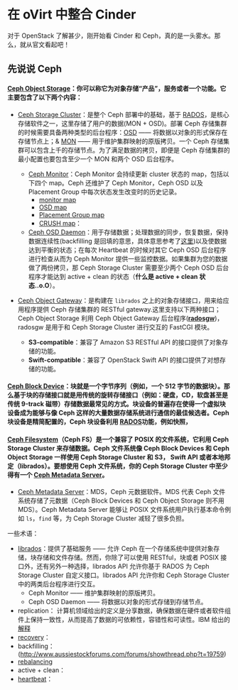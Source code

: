 # 在 oVirt 中整合 Cinder

对于 OpenStack 了解甚少，刚开始看 Cinder 和 Ceph，真的是一头雾水。那么，就从官文看起吧！

## 先说说 Ceph

#### [Ceph Object Storage](http://docs.ceph.com/docs/master/glossary/#term-ceph-object-storage)：你可以称它为对象存储“产品”，服务或者一个功能。它主要包含了以下两个内容：

* [Ceph Storage Cluster](http://docs.ceph.com/docs/master/rados/)：是整个 Ceph 部署中的基础，基于 [RADOS](http://ceph.com/papers/weil-rados-pdsw07.pdf)，是核心存储软件之一，这里存储了用户的数据(MON + OSD)。部署 Ceph 存储集群的时候需要具备两种类型的后台程序：[OSD](http://docs.ceph.com/docs/master/man/8/ceph-osd/) —— 将数据以对象的形式保存在存储节点上；& [MON](http://docs.ceph.com/docs/v0.71/man/8/ceph-mon/) —— 用于维护集群映射的原版拷贝。一个 Ceph 存储集群可以包含上千的存储节点。为了满足数据的拷贝，即便是 Ceph 存储集群的最小配置也要包含至少一个 MON 和两个 OSD 后台程序。
   * [Ceph Monitor](http://docs.ceph.com/docs/v0.79/rados/operations/monitoring/)：Ceph Monitor 会持续更新 cluster 状态的 map，包括以下四个 map。Ceph 还维护了 Ceph Monitor，Ceph OSD 以及 Placement Group 中每次状态发生改变时的历史记录。
      * [monitor map]()
      * [OSD map]()
      * [Placement Group map](http://docs.ceph.com/docs/v0.69/rados/operations/placement-groups/)
      * [CRUSH map](http://docs.ceph.com/docs/master/rados/operations/crush-map/)：
   * [Ceph OSD Daemon](http://docs.ceph.com/docs/master/man/8/ceph-osd/)：用于存储数据；处理数据的同步，恢复数据，保持数据连续性(backfilling 是回填的意思，具体意思参考了[这里](http://www.aussiestockforums.com/forums/showthread.php?t=19759))以及使数据达到平衡的状态；在每次 Heartbeat 的时候对其它 Ceph OSD 后台程序进行检查从而为 Ceph Monitor 提供一些监控数据。如果集群为您的数据做了两份拷贝，那 Ceph Storage Cluster 需要至少两个 Ceph OSD 后台程序才能达到 active + clean 的状态（**什么是 active + clean 状态..o.O**）。


* [Ceph Object Gateway](http://docs.ceph.com/docs/master/radosgw/)：是构建在 `librados` 之上的对象存储接口，用来给应用程序提供 Ceph 存储集群的 RESTful gateway.这里支持以下两种接口；Ceph Object Storage 利用 Ceph Object Gateway 后台程序(**[radosgw](http://docs.ceph.com/docs/v0.69/man/8/radosgw/)**)，radosgw 是用于和 Ceph Storage Cluster 进行交互的 FastCGI 模块。
   * **S3-compatible**：兼容了 Amazon S3 RESTful API 的接口提供了对象存储的功能。
   * **Swift-compatible**：兼容了 OpenStack Swift API 的接口提供了对想存储的功能。

#### [Ceph Block Device](http://docs.ceph.com/docs/master/rbd/rbd/)：块就是一个字节序列（例如，一个 512 字节的数据块）。那么基于块的存储接口就是用传统的旋转存储接口（例如：硬盘，CD，软盘甚至是传统 9-track 磁带）存储数据最常见的方式。块设备的普遍存在使得一个虚拟块设备成为能够与像 Ceph 这样的大量数据存储系统进行通信的最佳候选者。Ceph 块设备是精简配置的，Ceph 块设备利用 [RADOS](http://docs.ceph.com/docs/giant/man/8/rados/)功能，例如快照，

#### [Ceph Filesystem](http://docs.ceph.com/docs/master/cephfs/)（Ceph FS）是一个兼容了 POSIX 的文件系统，它利用 Ceph Storage Cluster 来存储数据。Ceph 文件系统像 Ceph Block Devices 和 Ceph Object Storage 一样使用 Ceph Storage Cluster 和 S3， Swift API 或者本地邦定（librados）。要想使用 Ceph 文件系统，你的 Ceph Storage Cluster 中至少得有一个 [Ceph Metadata Server](http://docs.ceph.com/docs/v0.71/man/8/ceph-mds/)。

* [Ceph Metadata Server](http://docs.ceph.com/docs/v0.71/man/8/ceph-mds/)：MDS，Ceph 元数据软件。MDS 代表 Ceph 文件系统存储了元数据（Ceph Block Devices 和 Ceph Object Storage 则不用 MDS）。Ceph Metadata Server 能够让 POSIX 文件系统用户执行基本命令例如 `ls`，`find` 等，为 Ceph Storage Cluster 减轻了很多负担。

一些术语：

* [librados](http://docs.ceph.com/docs/giant/rados/api/librados-intro/)：提供了基础服务 —— 允许 Ceph 在一个存储系统中提供对象存储，块存储和文件存储。然而，你除了可以使用 RESTful，块或者 POSIX 接口外，还有另外一种选择，librados API 允许你基于 RADOS 为 Ceph Storage Cluster 自定义接口。librados API 允许你和 Ceph Storage Cluster 中的两类后台程序进行交互。
   * Ceph Monitor —— 维护集群映射的原版拷贝。
   * Ceph OSD Daemon —— 将数据以对象的形式存储到存储节点。
* replication： 计算机领域给出的定义是分享数据，确保数据在硬件或者软件组件上保持一致性，从而提高了数据的可依赖性，容错性和可读性。IBM 给出的[解释](https://www-01.ibm.com/software/data/replication/)
* [recovery](https://en.wikipedia.org/wiki/Data_recovery)：
* backfilling：(http://www.aussiestockforums.com/forums/showthread.php?t=19759)
* [rebalancing](http://drbd.linbit.com/users-guide-9.0/s-rebalance-workflow.html)
* active + clean：
* [heartbeat](http://linux-ha.org/wiki/Heartbeat)：
